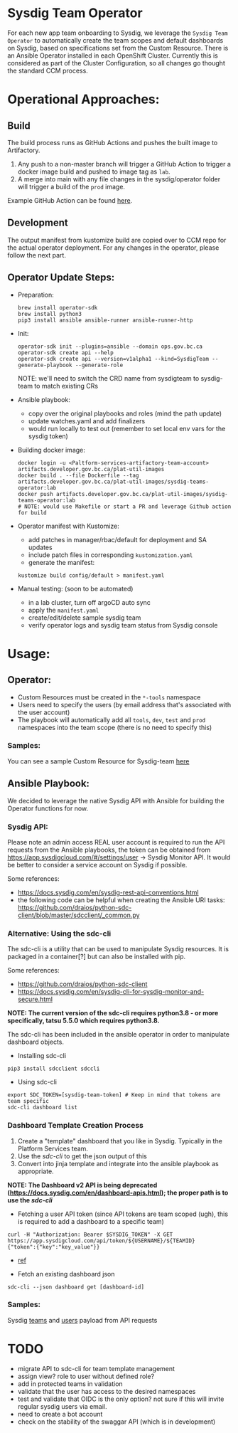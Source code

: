 # Sysdig Team Operator

For each new app team onboarding to Sysdig, we leverage the `Sysdig Team Operator` to automatically create the team scopes and default dashboards on Sysdig, based on specifications set from the Custom Resource. There is an Ansible Operator installed in each OpenShift Cluster. Currently this is considered as part of the Cluster Configuration, so all changes go thought the standard CCM process.

# Operational Approaches:

## Build
The build process runs as GitHub Actions and pushes the built image to Artifactory.

1. Any push to a non-master branch will trigger a GitHub Action to trigger a docker image build and pushed to image tag as `lab`.
2. A merge into main with any file changes in the sysdig/operator folder will trigger a build of the `prod` image.

Example GitHub Action can be found [here](../.github/workflows/sysdig-teams-operator-build-lab.yaml).

## Development
The output manifest from kustomize build are copied over to CCM repo for the actual operator deployment. For any changes in the operator, please follow the next part.

## Operator Update Steps:
- Preparation:
  ```shell
  brew install operator-sdk
  brew install python3
  pip3 install ansible ansible-runner ansible-runner-http
  ```

- Init:
  ```shell
  operator-sdk init --plugins=ansible --domain ops.gov.bc.ca
  operator-sdk create api --help
  operator-sdk create api --version=v1alpha1 --kind=SysdigTeam --generate-playbook --generate-role
  ```
  NOTE: we'll need to switch the CRD name from sysdigteam to sysdig-team to match existing CRs

- Ansible playbook:
  - copy over the original playbooks and roles (mind the path update)
  - update watches.yaml and add finalizers
  - would run locally to test out (remember to set local env vars for the sysdig token)

- Building docker image:
  ```shell
  docker login -u <Paltform-services-artifactory-team-account> artifacts.developer.gov.bc.ca/plat-util-images
  docker build . --file Dockerfile --tag artifacts.developer.gov.bc.ca/plat-util-images/sysdig-teams-operator:lab
  docker push artifacts.developer.gov.bc.ca/plat-util-images/sysdig-teams-operator:lab
  # NOTE: would use Makefile or start a PR and leverage Github action for build
  ```

- Operator manifest with Kustomize:
  - add patches in manager/rbac/default for deployment and SA updates
  - include patch files in corresponding `kustomization.yaml`
  - generate the manifest:
  ```shell
  kustomize build config/default > manifest.yaml
  ```

- Manual testing: (soon to be automated)
  - in a lab cluster, turn off argoCD auto sync
  - apply the `manifest.yaml`
  - create/edit/delete sample sysdig team
  - verify operator logs and sysdig team status from Sysdig console

# Usage:

## Operator:

- Custom Resources must be created in the `*-tools` namespace
- Users need to specify the users (by email address that's associated with the user account) 
- The playbook will automatically add all `tools`, `dev`, `test` and `prod` namespaces into the team scope (there is no need to specify this)

### Samples:

You can see a sample Custom Resource for Sysdig-team [here](sysdig-monitor/config/samples/_v1alpha1_sysdigteam.yaml)


## Ansible Playbook:

We decided to leverage the native Sysdig API with Ansible for building the Operator functions for now.

### Sysdig API:
Please note an admin access REAL user account is required to run the API requests from the Ansible playbooks, the token can be obtained from https://app.sysdigcloud.com/#/settings/user -> Sysdig Monitor API. It would be better to consider a service account on Sysdig if possible.

Some references:
- https://docs.sysdig.com/en/sysdig-rest-api-conventions.html
- the following code can be helpful when creating the Ansible URI tasks: https://github.com/draios/python-sdc-client/blob/master/sdcclient/_common.py


### Alternative: Using the sdc-cli
The sdc-cli is a utility that can be used to manipulate Sysdig resources. It is packaged in a container[?] but can also be installed with pip.

Some references:
- https://github.com/draios/python-sdc-client
- https://docs.sysdig.com/en/sysdig-cli-for-sysdig-monitor-and-secure.html

**NOTE: The current version of the sdc-cli requires python3.8 - or more specifically, tatsu 5.5.0 which requires python3.8.**

The sdc-cli has been included in the ansible operator in order to manipulate dashboard objects. 

- Installing sdc-cli
```shell
pip3 install sdcclient sdccli 
```

- Using sdc-cli
```shell
export SDC_TOKEN=[sysdig-team-token] # Keep in mind that tokens are team specific
sdc-cli dashboard list
```

### Dashboard Template Creation Process
1. Create a "template" dashboard that you like in Sysdig. Typically in the Platform Services team. 
2. Use the *sdc-cli* to get the json output of this
3. Convert into jinja template and integrate into the ansible playbook as appropriate. 

**NOTE: The Dashboard v2 API is being deprecated (https://docs.sysdig.com/en/dashboard-apis.html); the proper path is to use the *sdc-cli***

- Fetching a user API token (since API tokens are team scoped (ugh), this is required to add a dashboard to a specific team)
```shell
curl -H "Authorization: Bearer $SYSDIG_TOKEN" -X GET https://app.sysdigcloud.com/api/token/${USERNAME}/${TEAMID}
{"token":{"key":"key_value"}}
```
- [ref](https://raw.githubusercontent.com/draios/python-sdc-client/master/sdcclient/_common.py)

- Fetch an existing dashboard json 
```shell
sdc-cli --json dashboard get [dashboard-id]
```

### Samples:

Sysdig [teams](sysdig-monitor/roles/sysdigteam/samples/teams.json) and [users](sysdig-monitor/roles/sysdigteam/samples/users.json) payload from API requests

# TODO
- migrate API to sdc-cli for team template management
- assign view? role to user without defined role? 
- add in protected teams in validation
- validate that the user has access to the desired namespaces
- test and validate that OIDC is the only option? not sure if this will invite regular sysdig users via email. 
- need to create a bot account
- check on the stability of the swaggar API (which is in development)

